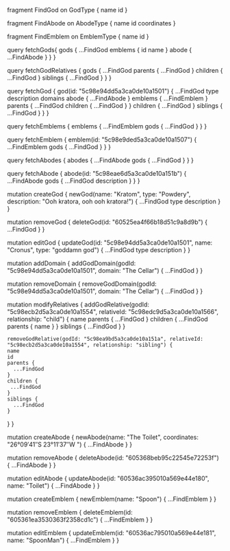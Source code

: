 fragment FindGod on GodType {
  name
  id
}

fragment FindAbode on AbodeType {
  name
  id
  coordinates
}

fragment FindEmblem on EmblemType {
  name
  id
}


query fetchGods{
  gods {
   ...FindGod
    emblems {
      id
      name
    }
    abode {
      ...FindAbode
    }
  }
}

query fetchGodRelatives {
  gods {
   ...FindGod
    parents {
    	...FindGod
    }
    children {
    	...FindGod
    }
    siblings {
      ...FindGod
    }
  }
}

query fetchGod {
  god(id: "5c98e94dd5a3ca0de10a1501") {
    ...FindGod
    type
    description
    domains
    abode {
      ...FindAbode
    }
    emblems {
     ...FindEmblem
    }
    parents {
      ...FindGod
      children {
        ...FindGod
      }
    }
    children {
     ...FindGod
    }
    siblings {
     ...FindGod
    }
  }
}

query fetchEmblems {
  emblems {
    ...FindEmblem
    gods {
    	...FindGod
  	}
  }
}

query fetchEmblem {
  emblem(id: "5c98e9ded5a3ca0de10a1507") {
    ...FindEmblem
    gods {
     ...FindGod
    }
  }
}

query fetchAbodes {
  abodes {
    ...FindAbode
    gods {
      ...FindGod
    }
  }
}

query fetchAbode {
  abode(id: "5c98eae6d5a3ca0de10a151b") {
   ...FindAbode
    gods {
      ...FindGod
      description
    }
	}
}

mutation createGod {
  newGod(name: "Kratom", type: "Powdery", description: "Ooh kratora, ooh ooh kratora!") {
    ...FindGod
    type
    description
  }
}

mutation removeGod {
   deleteGod(id: "60525ea4f66b18d51c9a8d9b") {
   ...FindGod
  }
}

mutation editGod {
  updateGod(id: "5c98e94dd5a3ca0de10a1501", name: "Cronus", type: "goddamn god") {
   ...FindGod
    type
    description
  }
}

mutation addDomain {
  addGodDomain(godId: "5c98e94dd5a3ca0de10a1501", domain: "The Cellar") {
    ...FindGod
  }
}

mutation removeDomain {
  removeGodDomain(godId: "5c98e94dd5a3ca0de10a1501", domain: "The Cellar") {
    ...FindGod
  }
}

mutation modifyRelatives {
  addGodRelative(godId: "5c98ecb2d5a3ca0de10a1554", relativeId: "5c98edc9d5a3ca0de10a1566", relationship: "child") {
    name
    parents {
      ...FindGod
    }
    children {
     ...FindGod
      parents {
        name
      }
    }
    siblings {
      ...FindGod
    }
  }

    removeGodRelative(godId: "5c98ea9bd5a3ca0de10a151a", relativeId: "5c98ecb2d5a3ca0de10a1554", relationship: "sibling") {
    name
    id
    parents {
      ...FindGod
    }
    children {
     ...FindGod
    }
    siblings {
      ...FindGod
    }
  }
}

mutation createAbode {
  newAbode(name: "The Toilet", coordinates: "26°09′41″S 23°11′37″W ") {
    ...FindAbode
  }
}

mutation removeAbode {
  deleteAbode(id: "605368beb95c22545e72253f") {
    ...FindAbode
  }
}

mutation editAbode {
  updateAbode(id: "60536ac395010a569e44e180", name: "Toilet") {
    ...FindAbode
  }
}

mutation createEmblem {
  newEmblem(name: "Spoon") {
    ...FindEmblem
  }
}

mutation removeEmblem {
  deleteEmblem(id: "605361ea3530363f2358cd1c") {
    ...FindEmblem
  }
}

mutation editEmblem {
  updateEmblem(id: "60536ac795010a569e44e181", name: "SpoonMan") {
    ...FindEmblem
  }
}